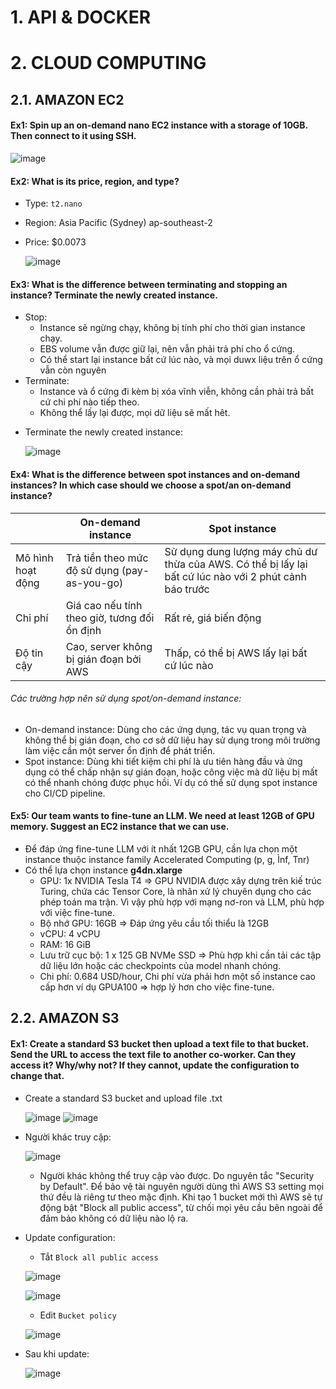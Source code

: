 # 1. API & DOCKER 

# 2. CLOUD COMPUTING 
## 2.1. AMAZON EC2

#### Ex1: Spin up an on-demand nano EC2 instance with a storage of 10GB. Then connect to it using SSH.
![image](https://github.com/user-attachments/assets/58ceec62-1df7-4fbb-ab8e-818c1a656cb5)

#### Ex2: What is its price, region, and type?
- Type: `t2.nano`
- Region: Asia Pacific (Sydney) ap-southeast-2
- Price: $0.0073
  
  ![image](https://github.com/user-attachments/assets/9627cd9e-cd70-4ff3-a0a2-294559bdda9f)

#### Ex3: What is the difference between terminating and stopping an instance? Terminate the newly created instance.
- Stop:
  + Instance sẽ ngừng chạy, không bị tính phí cho thời gian instance chạy.
  + EBS volume vẫn được giữ lại, nên vẫn phải trả phí cho ổ cứng.
  + Có thể start lại instance bất cứ lúc nào, và mọi duwx liệu trên ổ cứng vẫn còn nguyên
- Terminate:
  + Instance và ổ cứng đi kèm bị xóa vĩnh viễn, không cần phải trả bất cứ chi phí nào tiếp theo. 
  + Không thể lấy lại được, mọi dữ liệu sẽ mất hêt.

* Terminate the newly created instance:
  
  ![image](https://github.com/user-attachments/assets/2c16e581-1371-4888-b25f-70dbe911a877)

#### Ex4: What is the difference between spot instances and on-demand instances? In which case should we choose a spot/an on-demand instance?
|| On-demand instance | Spot instance |
|---|---|---|
|Mô hình hoạt động|Trả tiền theo mức độ sử dụng (pay-as-you-go)|Sử dụng dung lượng máy chủ dư thừa của AWS. Có thể bị lấy lại bất cứ lúc nào với 2 phút cảnh báo trước|
|Chi phí|Giá cao nếu tính theo giờ, tương đối ổn định|Rất rẻ, giá biến động|
|Độ tin cậy|Cao, server không bị gián đoạn bởi AWS|Thấp, có thể bị AWS lấy lại bất cứ lúc nào|

###### Các trường hợp nên sử dụng spot/on-demand instance: 
- On-demand instance: Dùng cho các ứng dụng, tác vụ quan trọng và không thể bị gián đoạn, cho cơ sở dữ liệu hay sử dụng trong môi trường làm việc cần một server ổn định để phát triển. 
- Spot instance: Dùng khi tiết kiệm chi phí là ưu tiên hàng đầu và ứng dụng có thể chấp nhận sự gián đoạn, hoặc công việc mà dữ liệu bị mất có thể nhanh chóng được phục hồi. Ví dụ có thể sử dụng spot instance cho CI/CD pipeline.

#### Ex5: Our team wants to fine-tune an LLM. We need at least 12GB of GPU memory. Suggest an EC2 instance that we can use.
- Để đáp ứng fine-tune LLM với ít nhất 12GB GPU, cần lựa chọn một instance thuộc instance family Accelerated Computing (p, g, Ìnf, Tnr)
- Có thể lựa chọn instance **g4dn.xlarge**
  + GPU: 1x NVIDIA Tesla T4 => GPU NVIDIA được xây dựng trên kiế trúc Turing, chứa các Tensor Core, là nhân xử lý chuyên dụng cho các phép toán ma trận. Vì vậy phù hợp với mạng nơ-ron và LLM, phù hợp với việc fine-tune. 
  + Bộ nhớ GPU: 16GB => Đáp ứng yêu cầu tối thiểu là 12GB 
  + vCPU: 4 vCPU
  + RAM: 16 GiB
  + Lưu trữ cục bộ: 1 x 125 GB NVMe SSD => Phù hợp khi cần tải các tập dữ liệu lớn hoặc các checkpoints của model nhanh chóng.
  + Chi phí: 0.684 USD/hour, Chi phí vừa phải hơn một số instance cao cấp hơn ví dụ GPUA100  => hợp lý hơn cho việc fine-tune.

## 2.2. AMAZON S3
#### Ex1: Create a standard S3 bucket then upload a text file to that bucket. Send the URL to access the text file to another co-worker. Can they access it? Why/why not? If they cannot, update the configuration to change that. 
- Create a standard S3 bucket and upload file .txt

  ![image](https://github.com/user-attachments/assets/ff5141e9-484b-4fdb-b808-b8e2df916093)
  ![image](https://github.com/user-attachments/assets/d59b545c-8dbf-4cf4-a81a-6a46beaaa737)

- Người khác truy cập:

  ![image](https://github.com/user-attachments/assets/b54f0c60-97ff-429c-a7da-db31efa8343a)
  
  + Người khác không thể truy cập vào được. Do nguyên tắc "Security by Default". Để bảo vệ tài nguyên người dùng thì AWS S3 setting mọi thứ đều là riêng tư theo mặc định. Khi tạo 1 bucket mới thì AWS sẽ tự động bật "Block all public access", từ chối mọi yêu cầu bên ngoài để đảm bảo không có dữ liệu nào lộ ra. 

- Update configuration:
  + Tắt `Block all public access`
    
  ![image](https://github.com/user-attachments/assets/64981558-21b4-4dda-88bf-5e39e0c369a8)

  ![image](https://github.com/user-attachments/assets/0f552fcd-491f-4c60-bad7-a851bd0930de)

  + Edit `Bucket policy`

  ![image](https://github.com/user-attachments/assets/3827ac65-695d-4c7b-bb81-67efdb360e72)

- Sau khi update:
  
  ![image](https://github.com/user-attachments/assets/0dbc3cbf-fbdc-4c42-9277-2264f6dece48)





